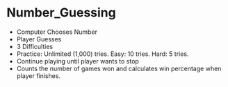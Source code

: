 # Number_Guessing

- Computer Chooses Number
- Player Guesses
- 3 Difficulties
- Practice: Unlimited (1,000) tries. Easy: 10 tries. Hard: 5 tries.
- Continue playing until player wants to stop
- Counts the number of games won and calculates win percentage when player finishes.